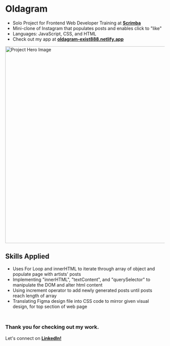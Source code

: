 # __Oldagram__
- Solo Project for Frontend Web Developer Training at <a href="https://v2.scrimba.com">__Scrimba__</a><br/>
- Mini-clone of Instagram that populates posts and enables click to "like"
- Languages: JavaScript, CSS, and HTML
- Check out my app at <a href="https://oldagram-exist888.netlify.app/">__oldagram-exist888.netlify.app__</a>

<img src="https://github.com/user-attachments/assets/8e9f700f-7dbe-4259-82a7-3d900d41af55" alt="Project Hero Image" width="620">
<br/>

## __Skills Applied__
- Uses For Loop and innerHTML to iterate through array of object and populate page with artists' posts
- Implementing "innerHTML", "textContent", and "querySelector" to manipulate the DOM and alter html content 
- Using increment operator to add newly generated posts until posts reach length of array
- Translating Figma design file into CSS code to mirror given visual design, for top section of web page
<br/> <br/>

##
### __Thank you for checking out my work.__
Let's connect on <a href="https://www.linkedin.com/in/filip-herbst/">__LinkedIn!__</a>

